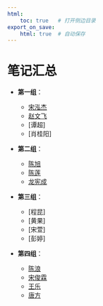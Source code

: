 ```yaml
---
html:
    toc: true   # 打开侧边目录
export_on_save:
    html: true  # 自动保存
---
```


# 笔记汇总

* **第一组**：
    * [宋泓杰](http://songhhhj.gitee.io/learning-code-and-notes)
    * [赵文飞](http://qqfff.gitee.io/c-language/)
    * [谭超]
    * [肖桂阳]

* **第二组**：
    * [陈旭](https://gitee.com/xaiocjajva/user_code.git)
    * [陈莲](https://gitee.com/cldajia/learning)
    * [龙宪成](https://gitee.com/hilton-chongqing-hotel-g_0/lxc.git)

* **第三组**：
    * [程昆]
    * [黄果]
    * [宋萱]
    * [彭婷]

* **第四组**：
    * [陈浪](https://gitee.com/safgw/note/blob/master/cl.md)
    * [宋俊霖](https://gitee.com/safgw/note/tree/master/sjl)
    * [王乐](https://gitee.com/safgw/note/blob/master/wl.md)
    * [唐方](https://gitee.com/safgw/note/blob/master/%E7%AC%94%E8%AE%B0.md)